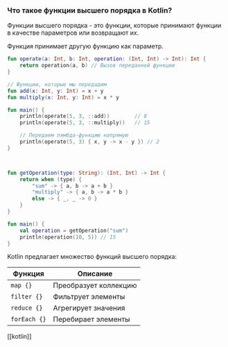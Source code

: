 ### **Что такое функции высшего порядка в Kotlin?**

Функции высшего порядка - это функции, которые принимают функции в качестве параметров или возвращают их.

Функция принимает другую функцию как параметр.
```kotlin 
fun operate(a: Int, b: Int, operation: (Int, Int) -> Int): Int {
    return operation(a, b) // Вызов переданной функции
}

// Функции, которые мы передадим
fun add(x: Int, y: Int) = x + y
fun multiply(x: Int, y: Int) = x * y

fun main() {
    println(operate(5, 3, ::add))        // 8
    println(operate(5, 3, ::multiply))   // 15

    // Передаем лямбда-функцию напрямую
    println(operate(5, 3) { x, y -> x - y }) // 2
}



fun getOperation(type: String): (Int, Int) -> Int {
    return when (type) {
        "sum" -> { a, b -> a + b }
        "multiply" -> { a, b -> a * b }
        else -> { _, _ -> 0 }
    }
}

fun main() {
    val operation = getOperation("sum")
    println(operation(10, 5)) // 15
}

```

Kotlin предлагает множество функций высшего порядка:

| Функция      | Описание              |
| ------------ | --------------------- |
| `map {}`     | Преобразует коллекцию |
| `filter {}`  | Фильтрует элементы    |
| `reduce {}`  | Агрегирует значения   |
| `forEach {}` | Перебирает элементы   |

[[kotlin]]
